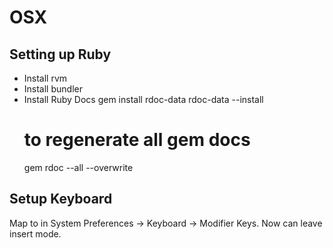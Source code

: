 # OSX

## Setting up Ruby

* Install rvm
* Install bundler
* Install Ruby Docs
  gem install rdoc-data
  rdoc-data --install
  # to regenerate all gem docs
  gem rdoc --all --overwrite


## Setup Keyboard

Map <CapsLock> to <Ctrl> in System Preferences -> Keyboard -> Modifier Keys. Now <caps-c> can leave insert mode.
